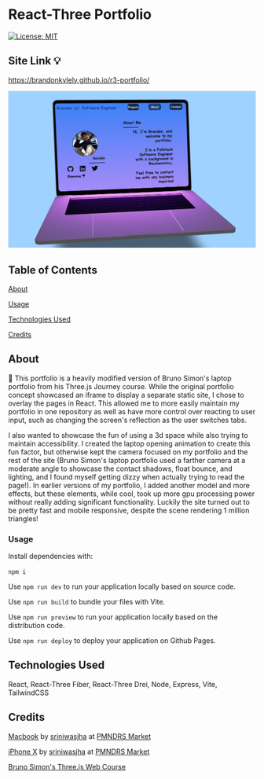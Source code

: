 # React-Three Portfolio

[![License: MIT](https://img.shields.io/badge/License-MIT-yellow.svg)](https://opensource.org/licenses/MIT)

## Site Link 💡

https://brandonkylely.github.io/r3-portfolio/

![Brandon's Portfolio](/public/r3-portfolio.jpg)

## Table of Contents

[About](#about)

[Usage](#usage)

[Technologies Used](#technologies-used)

[Credits](#credits)

## About

📖
This portfolio is a heavily modified version of Bruno Simon's laptop portfolio from his Three.js Journey course. While the original portfolio concept showcased an iframe to display a separate static site, I chose to overlay the pages in React. This allowed me to more easily maintain my portfolio in one repository as well as have more control over reacting to user input, such as changing the screen's reflection as the user switches tabs.

I also wanted to showcase the fun of using a 3d space while also trying to maintain accessibility. I created the laptop opening animation to create this fun factor, but otherwise kept the camera focused on my portfolio and the rest of the site (Bruno Simon's laptop portfolio used a farther camera at a moderate angle to showcase the contact shadows, float bounce, and lighting, and I found myself getting dizzy when actually trying to read the page!). In earlier versions of my portfolio, I added another model and more effects, but these elements, while cool, took up more gpu processing power without really adding significant functionality. Luckily the site turned out to be pretty fast and mobile responsive, despite the scene rendering 1 million triangles!

### Usage

Install dependencies with:

```npm i```

Use ```npm run dev``` to run your application locally based on source code.

Use ```npm run build``` to bundle your files with Vite. 

Use ```npm run preview``` to run your application locally based on the distribution code.

Use ```npm run deploy``` to deploy your application on Github Pages.

## Technologies Used

React, React-Three Fiber, React-Three Drei, Node, Express, Vite, TailwindCSS

## Credits

[Macbook](https://market.pmnd.rs/model/macbook) by [sriniwasjha](https://blendswap.com/blend/25911) at [PMNDRS Market](https://market.pmnd.rs/)

[iPhone X](https://market.pmnd.rs/model/iphone-x) by [sriniwasjha](https://blendswap.com/blend/25911) at [PMNDRS Market](https://market.pmnd.rs/)

[Bruno Simon's Three.js Web Course](https://threejs-journey.com/)
